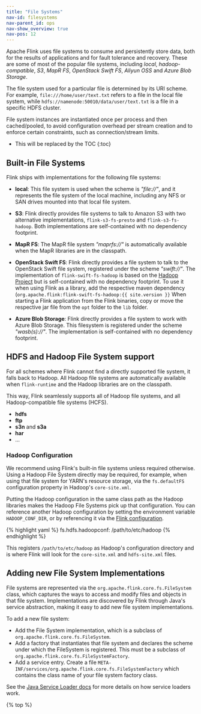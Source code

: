 ```yaml
---
title: "File Systems"
nav-id: filesystems
nav-parent_id: ops
nav-show_overview: true
nav-pos: 12
---
```

<!--
Licensed to the Apache Software Foundation (ASF) under one
or more contributor license agreements.  See the NOTICE file
distributed with this work for additional information
regarding copyright ownership.  The ASF licenses this file
to you under the Apache License, Version 2.0 (the
"License"); you may not use this file except in compliance
with the License.  You may obtain a copy of the License at

  http://www.apache.org/licenses/LICENSE-2.0

Unless required by applicable law or agreed to in writing,
software distributed under the License is distributed on an
"AS IS" BASIS, WITHOUT WARRANTIES OR CONDITIONS OF ANY
KIND, either express or implied.  See the License for the
specific language governing permissions and limitations
under the License.
-->

Apache Flink uses file systems to consume and persistently store data, both for the results of applications and for fault tolerance and recovery.
These are some of most of the popular file systems, including *local*, *hadoop-compatible*, *S3*, *MapR FS*, *OpenStack Swift FS*, *Aliyun OSS* and *Azure Blob Storage*.

The file system used for a particular file is determined by its URI scheme.
For example, `file:///home/user/text.txt` refers to a file in the local file system, while `hdfs://namenode:50010/data/user/text.txt` is a file in a specific HDFS cluster.

File system instances are instantiated once per process and then cached/pooled, to avoid configuration overhead per stream creation and to enforce certain constraints, such as connection/stream limits.

* This will be replaced by the TOC
{:toc}

## Built-in File Systems

Flink ships with implementations for the following file systems:

  - **local**: This file system is used when the scheme is *"file://"*, and it represents the file system of the local machine, including any NFS or SAN drives mounted into that local file system.

  - **S3**: Flink directly provides file systems to talk to Amazon S3 with two alternative implementations, `flink-s3-fs-presto` and `flink-s3-fs-hadoop`. Both implementations are self-contained with no dependency footprint.
    
  - **MapR FS**: The MapR file system *"maprfs://"* is automatically available when the MapR libraries are in the classpath.
  
  - **OpenStack Swift FS**: Flink directly provides a file system to talk to the OpenStack Swift file system, registered under the scheme *"swift://"*. 
  The implementation of `flink-swift-fs-hadoop` is based on the [Hadoop Project](https://hadoop.apache.org/) but is self-contained with no dependency footprint.
  To use it when using Flink as a library, add the respective maven dependency (`org.apache.flink:flink-swift-fs-hadoop:{{ site.version }}`
  When starting a Flink application from the Flink binaries, copy or move the respective jar file from the `opt` folder to the `lib` folder.
  
  - **Azure Blob Storage**: 
    Flink directly provides a file system to work with Azure Blob Storage. 
    This filesystem is registered under the scheme *"wasb(s)://"*.
    The implementation is self-contained with no dependency footprint.

## HDFS and Hadoop File System support 

For all schemes where Flink cannot find a directly supported file system, it falls back to Hadoop.
All Hadoop file systems are automatically available when `flink-runtime` and the Hadoop libraries are on the classpath.


This way, Flink seamlessly supports all of Hadoop file systems, and all Hadoop-compatible file systems (HCFS).

  - **hdfs**
  - **ftp**
  - **s3n** and **s3a**
  - **har**
  - ...

### Hadoop Configuration

We recommend using Flink's built-in file systems unless required otherwise. Using a Hadoop File System directly may be required, for example, when using that file system for YARN's resource storage, via the `fs.defaultFS` configuration property in Hadoop's `core-site.xml`.

Putting the Hadoop configuration in the same class path as the Hadoop libraries makes the Hadoop File Systems pick up that configuration.
You can reference another Hadoop configuration by setting the environment variable `HADOOP_CONF_DIR`, or by referencing it via the [Flink configuration](../config.html#hdfs).

{% highlight yaml %}
fs.hdfs.hadoopconf: /path/to/etc/hadoop
{% endhighlight %}

This registers `/path/to/etc/hadoop` as Hadoop's configuration directory and is where Flink will look for the `core-site.xml` and `hdfs-site.xml` files.


## Adding new File System Implementations

File systems are represented via the `org.apache.flink.core.fs.FileSystem` class, which captures the ways to access and modify files and objects in that file system. 
Implementations are discovered by Flink through Java's service abstraction, making it easy to add new file system implementations.

To add a new file system:

  - Add the File System implementation, which is a subclass of `org.apache.flink.core.fs.FileSystem`.
  - Add a factory that instantiates that file system and declares the scheme under which the FileSystem is registered. This must be a subclass of `org.apache.flink.core.fs.FileSystemFactory`.
  - Add a service entry. Create a file `META-INF/services/org.apache.flink.core.fs.FileSystemFactory` which contains the class name of your file system factory class.

See the [Java Service Loader docs](https://docs.oracle.com/javase/8/docs/api/java/util/ServiceLoader.html) for more details on how service loaders work.

{% top %}
